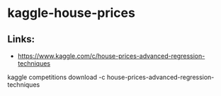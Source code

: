 # kaggle-house-prices

## Links:

- https://www.kaggle.com/c/house-prices-advanced-regression-techniques

kaggle competitions download -c house-prices-advanced-regression-techniques
